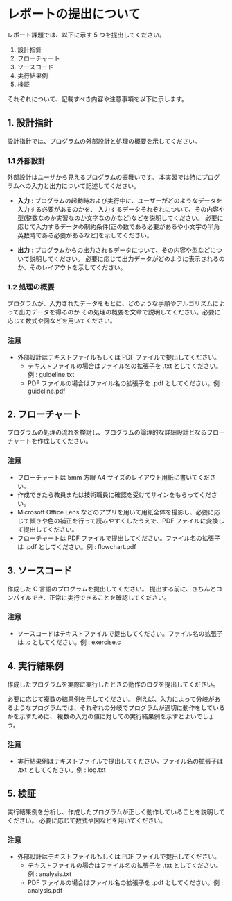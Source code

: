 
# レポートの提出について

レポート課題では、以下に示す 5 つを提出してください。

1. 設計指針
2. フローチャート
3. ソースコード
4. 実行結果例
5. 検証

それぞれについて、記載すべき内容や注意事項を以下に示します。

## 1. 設計指針

設計指針では、プログラムの外部設計と処理の概要を示してください。

### 1.1 外部設計

外部設計はユーザから見えるプログラムの振舞いです。
本実習では特にプログラムへの入力と出力について記述してください。
- **入力** : プログラムの起動時および実行中に、ユーザーがどのようなデータを入力する必要があるのかを、
入力するデータそれぞれについて、その内容や型(整数なのか実習なのか文字なのかなど)などを説明してください。
必要に応じて入力するデータの制約条件(正の数である必要があるや小文字の半角英数時である必要があるなど)を示してください。

- **出力** : プログラムからの出力されるデータについて、その内容や型などについて説明してください。
必要に応じて出力データがどのように表示されるのか、そのレイアウトを示してください。

### 1.2 処理の概要

プログラムが、入力されたデータをもとに、どのような手順やアルゴリズムによって出力データを得るのか
その処理の概要を文章で説明してください。必要に応じて数式や図などを用いてください。

### 注意

- 外部設計はテキストファイルもしくは PDF ファイルで提出してください。
  - テキストファイルの場合はファイル名の拡張子を .txt としてください。例 : guideline.txt
  - PDF ファイルの場合はファイル名の拡張子を .pdf としてください。例 : guideline.pdf


## 2. フローチャート

プログラムの処理の流れを検討し、プログラムの論理的な詳細設計となるフローチャートを作成してください。

### 注意

- フローチャートは 5mm 方眼 A4 サイズのレイアウト用紙に書いてください。
- 作成できたら教員または技術職員に確認を受けてサインをもらってください。
- Microsoft Office Lens などのアプリを用いて用紙全体を撮影し、必要に応じて傾きや色の補正を行って読みやすくしたうえで、PDF ファイルに変換して提出してください。
- フローチャートは PDF ファイルで提出してください。ファイル名の拡張子は .pdf としてください。例 : flowchart.pdf


## 3. ソースコード

作成した C 言語のプログラムを提出してください。
提出する前に、きちんとコンパイルでき、正常に実行できることを確認してください。

### 注意

- ソースコードはテキストファイルで提出してください。ファイル名の拡張子は .c としてください。例 : exercise.c


## 4. 実行結果例

作成したプログラムを実際に実行したときの動作のログを提出してください。

必要に応じて複数の結果例を示してください。
例えば、入力によって分岐があるようなプログラムでは、それぞれの分岐でプログラムが適切に動作をしているかを示すために、
複数の入力の値に対しての実行結果例を示すとよいでしょう。

### 注意

- 実行結果例はテキストファイルで提出してください。ファイル名の拡張子は .txt としてください。例 : log.txt


## 5. 検証

実行結果例を分析し、作成したプログラムが正しく動作していることを説明してください。
必要に応じて数式や図などを用いてください。

### 注意

- 外部設計はテキストファイルもしくは PDF ファイルで提出してください。
  - テキストファイルの場合はファイル名の拡張子を .txt としてください。例 : analysis.txt
  - PDF ファイルの場合はファイル名の拡張子を .pdf としてください。例 : analysis.pdf
